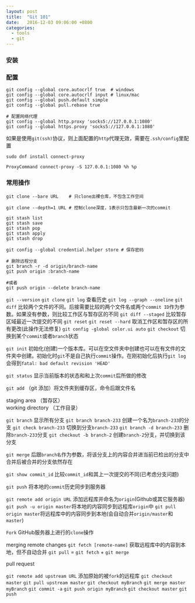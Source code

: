 ```yaml
---
layout: post
title:  "Git 101"
date:   2016-12-03 09:06:00 +0800
categories:
  - tools
  - git
---
```


### 安装

### 配置

```shell
git config --global core.autocrlf true  # windows
git config --global core.autocrlf input # linux/mac
git config --global push.default simple
git config --global pull.rebase true
```

```shell
# 配置网络代理
git config --global http.proxy 'socks5://127.0.0.1:1080' 
git config --global https.proxy 'socks5://127.0.0.1:1080'
```

如果是使用`git(ssh)`协议，则上面配置的`http`代理无效，需要在`.ssh/config`里配置

```shell
sudo dnf install connect-proxy
```

```config
ProxyCommand connect-proxy -S 127.0.0.1:1080 %h %p
```

### 常用操作

```shell
git clone --bare URL	# 只clone出裸仓库，不包含工作空间
```

```shell
git clone --depth=1 URL # 控制clone深度，1表示只包含最新一次的commit
```

```shell
git stash list
git stash save
git stash pop
git stash apply
git stash drop
```

```shell
git config --global credential.helper store # 保存密码
```

```shell
# 删除远程分支
git branch -r -d origin/branch-name
git push origin :branch-name

#或者
git push origin --delete branch-name
```

`git --version`
`git clone`
`git log` 查看历史
`git log --graph --oneline`
`git diff` 比较两个文件的不同。后接需要比较的两个文件名或两个`commit ID`作为参数。如果没有参数，则比较工作区与暂存区的不同
`git diff --staged` 比较暂存区域最近一次提交的不同
`git reset`
`git reset --hard` 取消工作区和暂存区的所有更改(此操作无法修复)
`git config -global color.ui auto`
`git checkout` 切换到某个`commit`或者`branch`状态

`git init` 初始化(创建)一个版本库。可以在空文件夹中创建也可以在有文件的文件夹中创建。初始化时`git`不是自己执行`commit`操作。在刚初始化后执行`git log`会得到`fatal: bad default revision 'HEAD'`

`git status` 显示当前版本的状态和和上次`commit`后所做的修改

`git add` （git 添加）将文件夹到缓存区，命令后跟文件名

staging area （暂存区）  
working directory （工作目录）

`git branch` 显示所有分支
`git branch branch-233` 创建一个名为`branch-233`的分支
`git check branch-233` 切换到分支`branch-233`
`git branch -d branch-233` 删除`branch-233`分支
`git checkout -b branch-2` 创建`branch-2`分支，并切换到该分支

`git merge` 后跟`branch名`作为参数，将该分支上的内容合并进当前已检出的分支中  
合并后被合并的分支依然存在

`git show commit_id` 比较`commit_id`和其上一次提交的不同(已考虑分支问题)

`git push` 将本地的`commit`历史同步到服务器

`git remote add origin URL` 添加远程库并命名为`origin`(Github或其它服务器)
`git push -u origin master`将本地的内容同步到远程库`origin`中
`git pull origin master`将远程库中的内容同步到本地(会自动合并`origin/master`和`master`)

`Fork` GitHub服务器上进行的`clone`操作

merging remote changes
`git fetch [remote-name]` 获取远程库中的内容到本地，但不自动合并
`git pull` = `git fetch` + `git merge`

pull request

`git remote add upstream URL` 添加原始的被`fork`的远程库
`git checkout master`
`git pull upstream master`
`git checkout myBranch`
`git merge master myBranch`
`git commit -a`
`git push origin myBranch`
`git checkout master`
`git push`

